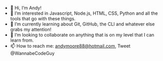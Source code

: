 - 👋 Hi, I’m Andy!
- 👀 I’m interested in Javascript, Node.js, HTML, CSS, Python and all the tools that go with these things. 
- 🌱 I’m currently learning about Git, GitHub, the CLI and whatever else grabs my attention!
- 💞️ I’m looking to collaborate on anything that is on my level that I can learn from.
- 📫 How to reach me: andymoore88@hotmail.com, Tweet @WannabeCodeGuy

<!---
SimpleEnigma88/SimpleEnigma88 is a ✨ special ✨ repository because its `README.md` (this file) appears on your GitHub profile.
You can click the Preview link to take a look at your changes.
--->
